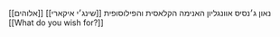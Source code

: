 נאון ג׳נסיס אוונגליון
האנימה הקלאסית והפילוסופית
[[שינג׳י איקארי]]
[[אלוהים]]
[[What do you wish for?]]
